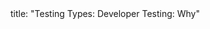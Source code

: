 <frontmatter>
title: "Testing Types: Developer Testing: Why"
</frontmatter>

<include src="unit-inPage-asFlat.md" boilerplate />
